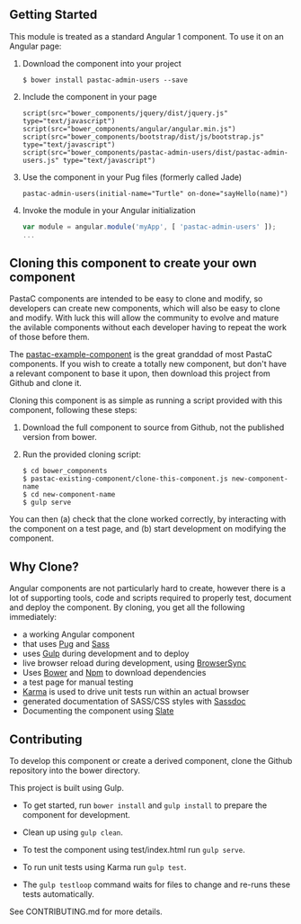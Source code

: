 ## Getting Started
This module is treated as a standard Angular 1 component. To use it on an Angular page:

1. Download the component into your project

    ```shell
    $ bower install pastac-admin-users --save  
    ```

1. Include the component in your page

    ```pug
    script(src="bower_components/jquery/dist/jquery.js" type="text/javascript")  
    script(src="bower_components/angular/angular.min.js")  
    script(src="bower_components/bootstrap/dist/js/bootstrap.js" type="text/javascript")  
    script(src="bower_components/pastac-admin-users/dist/pastac-admin-users.js" type="text/javascript")  
    ```

1. Use the component in your Pug files (formerly called Jade)  

    ```pug
    pastac-admin-users(initial-name="Turtle" on-done="sayHello(name)")  
    ```


1. Invoke the module in your Angular initialization

    ```javascript
    var module = angular.module('myApp', [ 'pastac-admin-users' ]);  
    ...
    ```


## Cloning this component to create your own component
PastaC components are intended to be easy to clone and modify, so developers can create new components,
which will also be easy to clone and modify. With luck this will allow the community to evolve and
mature the avilable components without each developer having to repeat the work of those before them.

The [pastac\-example\-component](https://github.com/tooltwist/pastac\-example\-component) is the great granddad
of most PastaC components. If you wish to create a totally new component, but don't have a relevant
component to base it upon, then download this project from Github and clone it.

Cloning this component is as simple as running a script provided with this component, following these steps:

1. Download the full component to source from Github, not the published version from bower.

2. Run the provided cloning script:

    ```shell
    $ cd bower_components
    $ pastac-existing-component/clone-this-component.js new-component-name
    $ cd new-component-name
    $ gulp serve
    ```

You can then (a) check that the clone worked correctly, by interacting with the component on a test page,
and (b) start development on modifying the component.

## Why Clone?

Angular components are not particularly hard to create, however there is a lot of supporting tools, code
and scripts required to properly test, document and deploy the component. By cloning, you get all the
following immediately:

- a working Angular component
- that uses [Pug](https://pugjs.org) and [Sass](http://sass-lang.com/)
- uses [Gulp](gulpjs.com) during development and to deploy
- live browser reload during development, using [BrowserSync](https://browsersync.io/docs/gulp)
- Uses [Bower](https://bower.io/) and [Npm](https://www.npmjs.com) to download dependencies
- a test page for manual testing
- [Karma](https://karma-runner.github.io) is used to drive unit tests run within an actual browser
- generated documentation of SASS/CSS styles with [Sassdoc](sassdoc.com/)
- Documenting the component using [Slate](https://github.com/lord/slate)


## Contributing
To develop this component or create a derived component, clone the Github repository into the bower directory.

This project is built using Gulp.

- To get started, run `bower install` and `gulp install` to prepare the component for development.

- Clean up using `gulp clean`.
- To test the component using test/index.html run `gulp serve`.
- To run unit tests using Karma run `gulp test`.
- The `gulp testloop` command waits for files to change and re-runs these tests automatically.

See CONTRIBUTING.md for more details.

